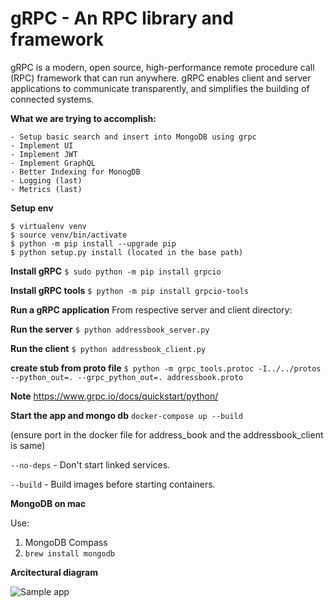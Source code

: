 **gRPC - An RPC library and framework**
===================================

gRPC is a modern, open source, high-performance remote procedure call (RPC) framework that can run anywhere. gRPC enables client and server applications to communicate transparently, and simplifies the building of connected systems.

**What we are trying to accomplish:**

```
- Setup basic search and insert into MongoDB using grpc
- Implement UI
- Implement JWT
- Implement GraphQL
- Better Indexing for MonogDB
- Logging (last)
- Metrics (last)
```

**Setup env**
```$ python -m pip install virtualenv
$ virtualenv venv
$ source venv/bin/activate
$ python -m pip install --upgrade pip
$ python setup.py install (located in the base path)
```

**Install gRPC**
```$ sudo python -m pip install grpcio```

**Install gRPC tools**
```$ python -m pip install grpcio-tools```

**Run a gRPC application**
From respective server and client directory:

**Run the server**
```$ python addressbook_server.py```

**Run the client**
```$ python addressbook_client.py```

**create stub from proto file**
```$ python -m grpc_tools.protoc -I../../protos --python_out=. --grpc_python_out=. addressbook.proto```

**Note**
https://www.grpc.io/docs/quickstart/python/

**Start the app and mongo db**
```docker-compose up --build```

(ensure port in the docker file for address_book and the addressbook_client is same)

```--no-deps``` - Don't start linked services.

```--build``` - Build images before starting containers.

**MongoDB on mac**

Use:

1. MongoDB Compass 
2. ```brew install mongodb```

**Arcitectural diagram**

![Sample app](diagrams/grpc.png)